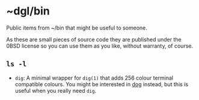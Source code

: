 # ~dgl/bin

Public items from ~/bin that might be useful to someone.

As these are small pieces of source code they are published under the 0BSD
license so you can use them as you like, without warranty, of course.

## `ls -l`

* `dig`: A minimal wrapper for `dig(1)` that adds 256 colour terminal
  compatible colours. You might be interested in [dog](https://dns.lookup.dog/)
  instead, but this is useful when you really need `dig`.


